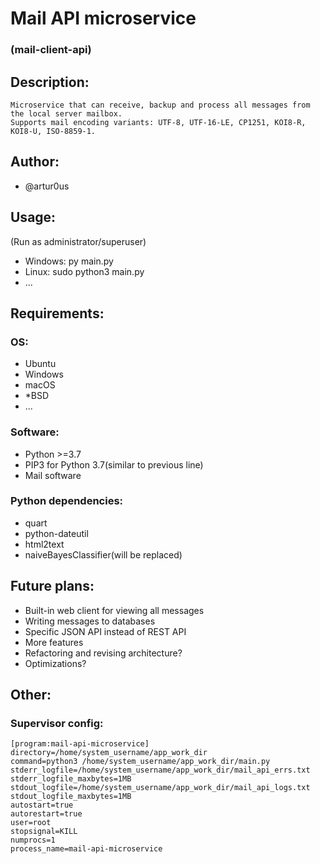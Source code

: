# Mail API microservice
### (mail-client-api)

## Description:
```
Microservice that can receive, backup and process all messages from the local server mailbox.
Supports mail encoding variants: UTF-8, UTF-16-LE, CP1251, KOI8-R, KOI8-U, ISO-8859-1.
```

## Author:
- @artur0us

## Usage:
(Run as administrator/superuser)
- Windows: py main.py
- Linux: sudo python3 main.py
- ...

## Requirements:
### OS:
- Ubuntu
- Windows
- macOS
- *BSD
- ...
### Software:
- Python >=3.7
- PIP3 for Python 3.7(similar to previous line)
- Mail software

### Python dependencies:
- quart
- python-dateutil
- html2text
- naiveBayesClassifier(will be replaced)

## Future plans:
- Built-in web client for viewing all messages
- Writing messages to databases
- Specific JSON API instead of REST API
- More features
- Refactoring and revising architecture?
- Optimizations?

## Other:
### Supervisor config:
```
[program:mail-api-microservice]
directory=/home/system_username/app_work_dir
command=python3 /home/system_username/app_work_dir/main.py
stderr_logfile=/home/system_username/app_work_dir/mail_api_errs.txt
stderr_logfile_maxbytes=1MB
stdout_logfile=/home/system_username/app_work_dir/mail_api_logs.txt
stdout_logfile_maxbytes=1MB
autostart=true
autorestart=true
user=root
stopsignal=KILL
numprocs=1
process_name=mail-api-microservice
```